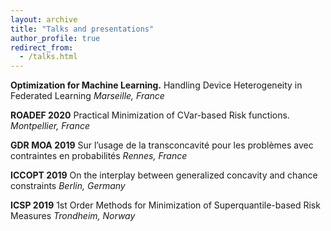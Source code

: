 ```yaml
---
layout: archive
title: "Talks and presentations"
author_profile: true
redirect_from:
  - /talks.html
---
```


**Optimization for Machine Learning.**
Handling Device Heterogeneity in Federated Learning
*Marseille, France*

**ROADEF 2020**
Practical Minimization of CVar-based Risk functions.
*Montpellier, France*

**GDR MOA 2019**
Sur l’usage de la transconcavité pour les problèmes avec contraintes en probabilités
*Rennes, France*

**ICCOPT 2019**
On the interplay between generalized concavity and chance constraints
*Berlin, Germany*

**ICSP 2019**
1st Order Methods for Minimization of Superquantile-based Risk Measures
*Trondheim, Norway*
